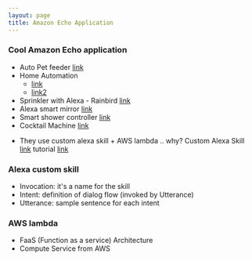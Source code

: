 ```yaml
---
layout: page
title: Amazon Echo Application
---
```


### Cool Amazon Echo application

* Auto Pet feeder [link](https://create.arduino.cc/projecthub/pseudozach/alexa-feed-toto-4e1468?ref=tag&ref_id=alexa&offset=8)
* Home Automation 
  * [link](https://www.youtube.com/watch?v=LMW6aXmsWNE)
  * [link2](https://www.youtube.com/watch?v=f0NaCamgfdw)
* Sprinkler with Alexa - Rainbird [link](https://www.youtube.com/watch?v=aa3VVZA0e5Y)
* Alexa smart mirror [link](https://www.youtube.com/watch?v=aa3VVZA0e5Y)
* Smart shower controller [link](https://create.arduino.cc/projecthub/virgilio-enrique-aray-arteaga/wise-shower-driven-by-alexa-skill-3ea1b6?ref=search&ref_id=alexa&offset=44)
* Cocktail Machine [link](https://www.hackster.io/56170/cocktail-machine-with-alexa-and-phpoc-9027c4)

 - They use custom alexa skill + AWS lambda .. why?
Custom Alexa Skill [link](https://developer.amazon.com/docs/custom-skills/understanding-custom-skills.html)
tutorial [link](https://www.hackster.io/tartanguru/run-google-assistant-on-your-amazon-echo-d99235)

### Alexa custom skill

* Invocation: it's a name for the skill
* Intent: definition of dialog flow (invoked by Utterance)
* Utterance: sample sentence for each intent

### AWS lambda

* FaaS (Function as a service) Architecture
* Compute Service from AWS